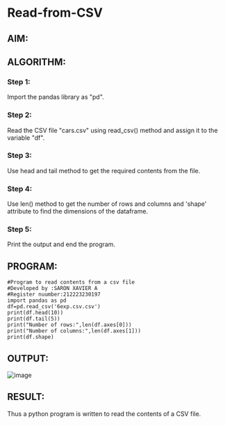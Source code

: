 # Read-from-CSV

## AIM:

## ALGORITHM:
### Step 1:
Import the pandas library as "pd".
### Step 2:
Read the CSV file "cars.csv" using read_csv() method and assign it to the variable "df".
### Step 3:
Use head and tail method to get the required contents from the file.
### Step 4:
Use len() method to get the number of rows and columns and 'shape' attribute to find the dimensions of the dataframe.
### Step 5:
Print the output and end the program.
## PROGRAM:
```
#Program to read contents from a csv file
#Developed by :SARON XAVIER A
#Register nuumber:212223230197
import pandas as pd
df=pd.read_csv('6exp.csv.csv')
print(df.head(10))
print(df.tail(5))
print("Number of rows:",len(df.axes[0]))
print("Number of columns:",len(df.axes[1]))
print(df.shape)
```
## OUTPUT:
![image](https://github.com/saron2006/Read-from-CSV/assets/138849343/d1309a9e-3e09-4784-ad66-4dc606125e77)

## RESULT:
Thus a python program is written to read the contents of a CSV file.
